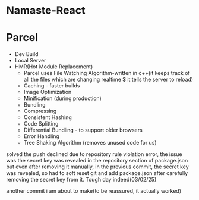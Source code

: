 # Namaste-React 

# Parcel
- Dev Build
- Local Server
- HMR(Hot Module Replacement) 
    - Parcel uses File Watching Algorithm-written in c++(it keeps track of all the files which are changing realtime $ it tells the server to reload)
    - Caching - faster builds
    - Image Optimization
    - Minification (during production)
    - Bundling
    - Compressing
    - Consistent Hashing
    - Code Splitting
    - Differential Bundling - to support older browsers
    - Error Handling
    - Tree Shaking Algorithm (removes unused code for us)


solved the push declined due to repository rule violation error,
the issue was the secret key was revealed in the repository section of package.json
but even after removing it manually, in the previous commit, the secret key was revealed, so had to soft reset git and add package.json after carefully removing the secret key from it. Tough day indeed(03/02/25)

another commit i am about to make(to be reassured, it actually worked)